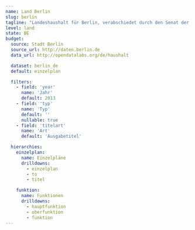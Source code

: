 ```yaml
---
name: Land Berlin
slug: berlin
tagline: "Landeshaushalt für Berlin, verabschiedet durch den Senat der Stadt Berlin."
level: land
state: BE
budget:
  source: Stadt Berlin
  source_url: http://daten.berlin.de
  data_url: http://opendatalabs.org/de/haushalt

  dataset: berlin_de
  default: einzelplan

  filters:
    - field: 'year'
      name: 'Jahr'
      default: 2013
    - field: 'typ'
      name: 'Typ'
      default: ''
      nullable: true
    - field: 'titelart'
      name: 'Art'
      default: 'Ausgabetitel'

  hierarchies:
    einzelplan:
      name: Einzelpläne
      drilldowns:
        - einzelplan
        - to
        - titel

    funktion:
      name: Funktionen
      drilldowns:
        - hauptfunktion
        - oberfunktion
        - funktion
---
```

